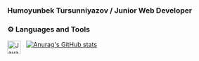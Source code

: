 ### Humoyunbek Tursunniyazov / Junior Web Developer

### ⚙️ Languages and Tools

<img align="left" alt="Java" width="30px" style="padding-right:10px;" src="https://cdnjs.cloudflare.com/ajax/libs/simple-icons/8.2.0/simpleicons.svg" ></img>


[![Anurag's GitHub stats](https://github-readme-stats.vercel.app/api?username=humoyunbek2007)](https://github.com/anuraghazra/github-readme-stats)

